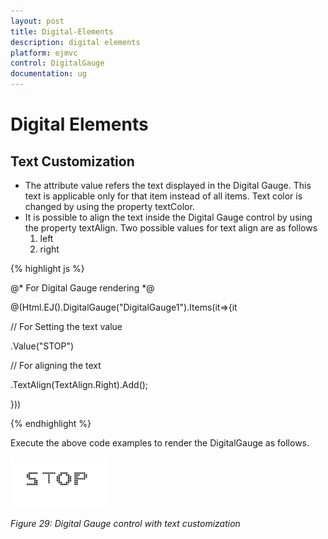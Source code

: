 ```yaml
---
layout: post
title: Digital-Elements
description: digital elements
platform: ejmvc
control: DigitalGauge
documentation: ug
---
```


# Digital Elements

## Text Customization

* The attribute value refers the text displayed in the Digital Gauge. This text is applicable only for that item instead of all items. Text color is changed by using the property textColor.
* It is possible to align the text inside the Digital Gauge control by using the property textAlign. Two possible values for text align are as follows
	1. left
	2. right

{% highlight js %}

@* For Digital Gauge rendering *@

@(Html.EJ().DigitalGauge("DigitalGauge1").Items(it=>{it

// For Setting the text value

.Value("STOP")

// For aligning the text

.TextAlign(TextAlign.Right).Add();

}))

{% endhighlight %}

Execute the above code examples to render the DigitalGauge as follows.

![](Digital-Elements_images/Digital-Elements_img1.png)

_Figure 29: Digital Gauge control with text customization_


